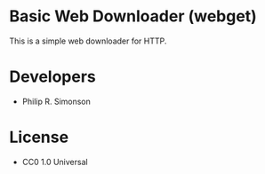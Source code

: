 # Basic Web Downloader (webget)

This is a simple web downloader for HTTP.

# Developers

 - Philip R. Simonson

# License

 - CC0 1.0 Universal

